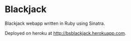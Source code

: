 Blackjack
=========

Blackjack webapp written in Ruby using Sinatra.  

Deployed on heroku at http://bsblackjack.herokuapp.com.
